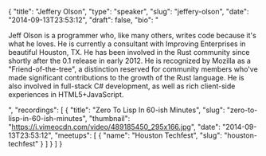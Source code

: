 {
  "title": "Jeffery Olson",
  "type": "speaker",
  "slug": "jeffery-olson",
  "date": "2014-09-13T23:53:12",
  "draft": false,
  "bio": "<p>Jeff Olson is a programmer who, like many others, writes code because it's what he loves. He is currently a consultant with Improving Enterprises in beautiful Houston, TX. He has been involved in the Rust community since shortly after the 0.1 release in early 2012. He is recognized by Mozilla as a \"Friend-of-the-tree\", a distinction reserved for community members who've made significant contributions to the growth of the Rust language. He is also involved in full-stack C# development, as well as rich client-side experiences in HTML5+JavaScript.</p>",
  "recordings": [
    {
      "title": "Zero To Lisp In 60-ish Minutes",
      "slug": "zero-to-lisp-in-60-ish-minutes",
      "thumbnail": "https://i.vimeocdn.com/video/489185450_295x166.jpg",
      "date": "2014-09-13T23:53:12",
      "meetups": [
        {
          "name": "Houston Techfest",
          "slug": "houston-techfest"
        }
      ]
    }
  ]
}